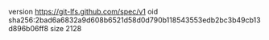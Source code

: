 version https://git-lfs.github.com/spec/v1
oid sha256:2bad6a6832a9d608b6521d58d0d790b118543553edb2bc3b49cb13d896b06ff8
size 2128
